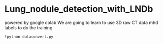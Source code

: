 # Lung_nodule_detection_with_LNDb
powered by google colab
We are going to learn to use 3D raw CT data mhd labels to do the training
```
!python dataconvert.py
```
